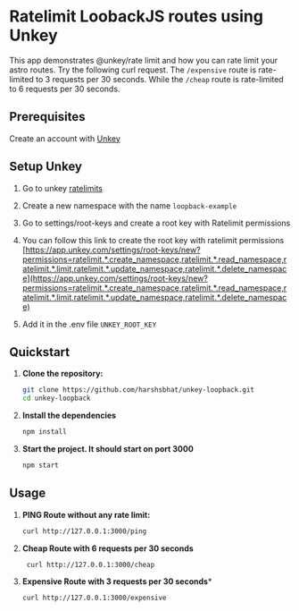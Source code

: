 # Ratelimit LoobackJS routes using Unkey

This app demonstrates @unkey/rate limit and how you can rate limit your astro routes. Try the following curl request. The `/expensive` route is rate-limited to 3 requests per 30 seconds. While the `/cheap` route is rate-limited to 6 requests per 30 seconds.

## Prerequisites

Create an account with [Unkey](https://app.unkey.com/)

## Setup Unkey

1. Go to unkey [ratelimits](https://app.unkey.com/ratelimits)

2. Create a new namespace with the name `loopback-example`

3. Go to settings/root-keys and create a root key with Ratelimit permissions

4. You can follow this link to create the root key with ratelimit permissions [https://app.unkey.com/settings/root-keys/new?permissions=ratelimit.*.create_namespace,ratelimit.*.read_namespace,ratelimit.*.limit,ratelimit.*.update_namespace,ratelimit.*.delete_namespace](https://app.unkey.com/settings/root-keys/new?permissions=ratelimit.*.create_namespace,ratelimit.*.read_namespace,ratelimit.*.limit,ratelimit.*.update_namespace,ratelimit.*.delete_namespace)

5. Add it in the .env file `UNKEY_ROOT_KEY`


## Quickstart

1. **Clone the repository:**

   ```bash
   git clone https://github.com/harshsbhat/unkey-loopback.git
   cd unkey-loopback
   ```
2. **Install the dependencies**

   ```bash
   npm install
   ```

3. **Start the project. It should start on port 3000**

   ```bash
   npm start
   ```
## Usage

1. **PING Route without any rate limit:**

   ```bash
   curl http://127.0.0.1:3000/ping
   ```
2. **Cheap Route with 6 requests per 30 seconds**

   ```bash
    curl http://127.0.0.1:3000/cheap
   ```

3. **Expensive Route with 3 requests per 30 seconds***

   ```bash
   curl http://127.0.0.1:3000/expensive
   ```
